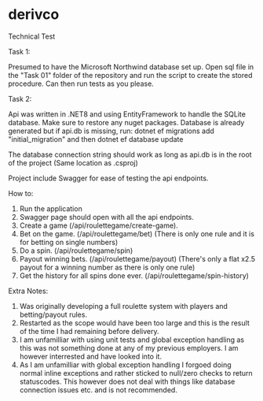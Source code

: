 # derivco
Technical Test

Task 1:

Presumed to have the Microsoft Northwind database set up.
Open sql file in the "Task 01" folder of the repository and run the script to create the stored procedure.
Can then run tests as you please.

Task 2:

Api was written in .NET8 and using EntityFramework to handle the SQLite database.
Make sure to restore any nuget packages.
Database is already generated but if api.db is missing, run:
dotnet ef migrations add "initial_migration"
and then
dotnet ef database update

The database connection string should work as long as api.db is in the root of the project (Same location as .csproj)

Project include Swagger for ease of testing the api endpoints.

How to:
1. Run the application
2. Swagger page should open with all the api endpoints.
3. Create a game (/api/roulettegame/create-game).
4. Bet on the game. (/api/roulettegame/bet) (There is only one rule and it is for betting on single numbers)
5. Do a spin. (/api/roulettegame/spin)
6. Payout winning bets. (/api/roulettegame/payout) (There's only a flat x2.5 payout for a winning number as there is only one rule)
7. Get the history for all spins done ever. (/api/roulettegame/spin-history)


Extra Notes:

1. Was originally developing a full roulette system with players and betting/payout rules.
2. Restarted as the scope would have been too large and this is the result of the time I had remaining before delivery.
3. I am unfamilliar with using unit tests and global exception handling as this was not something done at any of my previous employers. I am however interrested and have looked into it.
4. As I am unfamilliar with global exception handling I forgoed doing normal inline exceptions and rather sticked to null/zero checks to return statuscodes. This however does not deal with things like database connection issues etc. and is not recommended.
   
